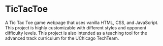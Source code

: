 # TicTacToe
A Tic Tac Toe game webpage that uses vanilla HTML, CSS, and JavaScript. This project is highly customizable with different styles and opponent difficulty levels. This project is also intended as a teaching tool for the advanced track curriculum for the UChicago TechTeam.
